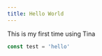 ```yaml
---
title: Hello World
---
```


This is my first time using Tina

```typescript
const test = 'hello'
```

